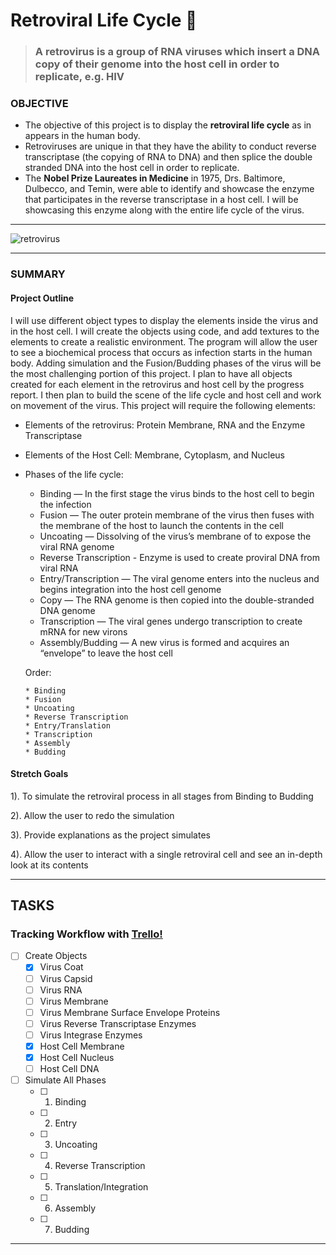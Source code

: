 # Retroviral Life Cycle :microscope:
   > ### A retrovirus is a group of RNA viruses which insert a DNA copy of their genome into the host cell in order to replicate, e.g. HIV
### OBJECTIVE 
* The objective of this project is to display the **retroviral life cycle** as in appears in the human body. 
* Retroviruses are unique in that they have the ability to conduct reverse transcriptase (the copying of RNA to DNA) and then splice the double stranded DNA into the host cell in order to replicate. 
* The **Nobel Prize Laureates in Medicine** in 1975, Drs. Baltimore, Dulbecco, and Temin, were able to identify and showcase the enzyme that participates in the reverse transcriptase in a host cell. I will be showcasing this enzyme along with the entire life cycle of the virus.

---
![retrovirus](https://cdn.britannica.com/82/126182-050-9BA3E5B1/retrovirus-infection-DNA-reverse-transcriptase-RNA-host.jpg)

---

### SUMMARY
 
#### Project Outline
I will use different object types to display the elements inside the virus and in the host cell. I will create the objects using code, and add textures to the elements to create a realistic environment. The program will allow the user to see a biochemical process that occurs as infection starts in the human body. Adding simulation and the Fusion/Budding phases of the virus will be the most challenging portion of this project. I plan to have all objects created for each element in the retrovirus and host cell by the progress report. I then plan to build the scene of the life cycle and host cell and work on movement of the virus. This project will require the following elements: 
* Elements of the retrovirus: Protein Membrane, RNA and the Enzyme Transcriptase 
* Elements of the Host Cell: Membrane, Cytoplasm, and Nucleus 

* Phases of the life cycle: 
  * Binding — In the first stage the virus binds to the host cell to begin the infection 
  * Fusion — The outer protein membrane of the virus then fuses with the membrane of the host to launch the contents in the cell
  * Uncoating — Dissolving of the virus’s membrane of to expose the viral RNA genome
  * Reverse Transcription - Enzyme is used to create proviral DNA from viral RNA 
  * Entry/Transcription — The viral genome enters into the nucleus and begins integration into the host cell genome
  * Copy — The RNA genome is then copied into the double-stranded DNA genome 
  * Transcription — The viral genes undergo transcription to create mRNA for new virons  
  * Assembly/Budding — A new virus is formed and acquires an “envelope” to leave the host cell
  
  Order:
     
      * Binding
      * Fusion
      * Uncoating
      * Reverse Transcription
      * Entry/Translation
      * Transcription
      * Assembly
      * Budding

#### Stretch Goals
1). To simulate the retroviral process in all stages from Binding to Budding 

2). Allow the user to redo the simulation 

3). Provide explanations as the project simulates

4). Allow the user to interact with a single retroviral cell and see an in-depth look at its contents

---

## TASKS 
### Tracking Workflow with [Trello!](https://trello.com/b/mAQPgNuf/retrovirus-life-cycle) 
- [ ] Create Objects 
   - [x] Virus Coat
   - [ ] Virus Capsid
   - [ ] Virus RNA 
   - [ ] Virus Membrane
   - [ ] Virus Membrane Surface Envelope Proteins 
   - [ ] Virus Reverse Transcriptase Enzymes 
   - [ ] Virus Integrase Enzymes 
   - [x] Host Cell Membrane  
   - [x] Host Cell Nucleus    
   - [ ] Host Cell DNA 
- [ ] Simulate All Phases 
   - [ ] 1. Binding 
   - [ ] 2. Entry 
   - [ ] 3. Uncoating
   - [ ] 4. Reverse Transcription 
   - [ ] 5. Translation/Integration 
   - [ ] 6. Assembly 
   - [ ] 7. Budding 
--- 
